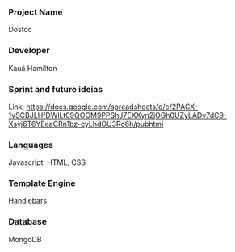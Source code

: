 ### Project Name
Dostoc

### Developer
Kauã Hamilton

### Sprint and future ideias
Link: https://docs.google.com/spreadsheets/d/e/2PACX-1vSCBJLHfDWlLt09QOOM9PPShJ7EXXyn2jOGh0UZyLADv7dC9-Xsyj6T6YEeaCRn1bz-cyLhdOU3Ro6h/pubhtml

### Languages
Javascript, HTML, CSS

### Template Engine
Handlebars

### Database
MongoDB
